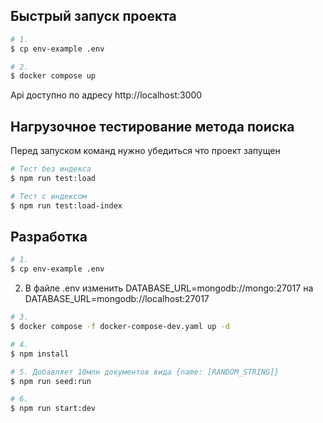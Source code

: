 ## Быстрый запуск проекта

```bash
# 1.
$ cp env-example .env

# 2.
$ docker compose up
```
Api доступно по адресу http://localhost:3000

## Нагрузочное тестирование метода поиска

Перед запуском команд нужно убедиться что проект запущен

```bash
# Тест без индекса
$ npm run test:load

# Тест с индексом
$ npm run test:load-index

```
## Разработка

```bash
# 1.
$ cp env-example .env

```
2. В файле .env изменить DATABASE_URL=mongodb://mongo:27017 на DATABASE_URL=mongodb://localhost:27017

```bash
# 3.
$ docker compose -f docker-compose-dev.yaml up -d

# 4.
$ npm install

# 5. Добавляет 10млн документов вида {name: [RANDOM_STRING]}
$ npm run seed:run

# 6.
$ npm run start:dev
```
